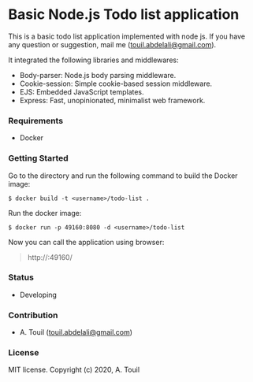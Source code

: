 # Basic Node.js Todo list application
This is a basic todo list application implemented with node js. If you have any question or suggestion, mail me (touil.abdelali@gmail.com).

It integrated the following libraries and middlewares:
- Body-parser: Node.js body parsing middleware.
- Cookie-session: Simple cookie-based session middleware.
- EJS: Embedded JavaScript templates.
- Express: Fast, unopinionated, minimalist web framework.

### Requirements
- Docker

### Getting Started
Go to the directory and run the following command to build the Docker image:

```
$ docker build -t <username>/todo-list .
```

Run the docker image:

```
$ docker run -p 49160:8080 -d <username>/todo-list
```

Now you can call the application using browser:

> http://<host>:49160/

### Status
- Developing

### Contribution
- A. Touil (touil.abdelali@gmail.com)

### License
MIT license. Copyright (c) 2020, A. Touil
